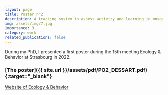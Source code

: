 ```yaml
---
layout: page
title: Poster n°2
description: A tracking system to assess activity and learning in mosquito larvae
img: assets/img/7.jpg
importance: 3
category: work
related_publications: false
---
```


During my PhD, I presented a first poster during the 15th meeting Ecology & Behavior at Strasbourg in 2022.

### <span>[The poster]({{ site.url }}/assets/pdf/PO2_DESSART.pdf){:target="\_blank"}</span>

[Website of Ecology & Behavior](https://ecobhv15.sciencesconf.org/)
